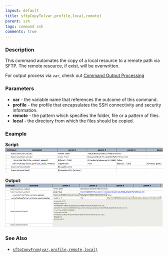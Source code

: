 ```yaml
---
layout: default
title: sftpCopyTo(var,profile,local,remote)
parent: ssh
tags: command ssh
comments: true
---
```



### Description
This command automates the copy of a local resource to a remote path via SFTP. The remote resource, if exist, will be overwritten.

For output process via `var`, check out [Command Output Processing](index#command-output-processing)


### Parameters
- **var** - the variable name that references the outcome of this command.
- **profile** - the profile that encapsulates the SSH connectivity and security information.
- **remote** - the pattern which specifies the folder, file or a pattern of files.
- **local** - the directory from which the files should be copied.


### Example
**Script**:<br/>
![](image/sftpCopyTo_01.png)

**Output**:<br/>
![](image/sftpCopyTo_02.png)


### See Also
- [`sftpCopyFrom(var,profile,remote,local)`](sftpCopyFrom(var,profile,remote,local))
